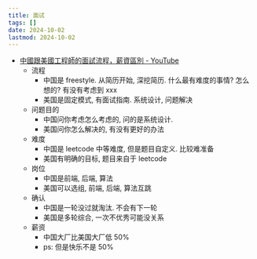 ```yaml
---
title: 面试
tags: []
date: 2024-10-02
lastmod: 2024-10-02
---
```




- [中國跟美國工程師的面試流程，薪資區別 - YouTube](https://www.youtube.com/watch?v=Py1UFAAmCc4)
    - 流程
        - 中国是 freestyle. 从简历开始, 深挖简历. 什么最有难度的事情? 怎么想的? 有没有考虑到 xxx
        - 美国是固定模式, 有面试指南.  系统设计, 问题解决
    - 问题目的
        - 中国问你考虑怎么考虑的, 问的是系统设计.
        - 美国问你怎么解决的, 有没有更好的办法
    - 难度
        - 中国是 leetcode 中等难度, 但是题目自定义. 比较难准备
        - 美国有明确的目标, 题目来自于 leetcode
    - 岗位
        - 中国是前端, 后端, 算法
        - 美国可以选组, 前端, 后端, 算法互跳
    - 确认
        - 中国是一轮没过就淘汰. 不会有下一轮
        - 美国是多轮综合, 一次不优秀可能没关系
    - 薪资
        - 中国大厂比美国大厂低 50%
        - ps: 但是快乐不是 50%
